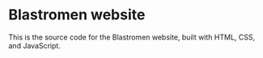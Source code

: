 # Blastromen website

This is the source code for the Blastromen website, built with HTML, CSS, and JavaScript.
